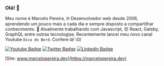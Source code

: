 ### Olá! 👋

Meu nome é Marcelo Pereira, 🤓 Desenvolvedor web desde 2006, aprendendo um pouco mais a cada dia e sempre disposto a compartilhar conhecimento. 💬 Atualmente trabalhando com Javascript, 😍 React, Gatsby, GraphQL entre outras tecnologias. Recentemente lancei meu novo canal Youtube ```Dica do Berd```. Confere lá! \0/

[![Youtube Badge](https://img.shields.io/badge/-Youtube-FF0000?style=flat-square&labelColor=FF0000&logo=youtube&logoColor=white&link=https://www.youtube.com/channel/UCjsX4DU9LnNYUC2366_wJkw?view_as=subscriber)](https://www.youtube.com/channel/UCjsX4DU9LnNYUC2366_wJkw?view_as=subscriber)
[![Twitter Badge](https://img.shields.io/badge/-Twitter-1ca0f1?style=flat-square&labelColor=1ca0f1&logo=twitter&logoColor=white&link=https://twitter.com/marcelopoars)](https://twitter.com/marcelopoars)
[![Linkedin Badge](https://img.shields.io/badge/-LinkedIn-blue?style=flat-square&logo=Linkedin&logoColor=white&link=https://www.linkedin.com/in/marcelopoars)](https://www.linkedin.com/in/marcelopoars)


[Site: www.marcelopereira.dev](https://marcelopereira.dev)
